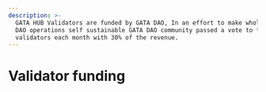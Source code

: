 ```yaml
---
description: >-
  GATA HUB Validators are funded by GATA DAO, In an effort to make whole GATA
  DAO operations self sustainable GATA DAO community passed a vote to fund
  validators each month with 30% of the revenue.
---
```


# Validator funding

